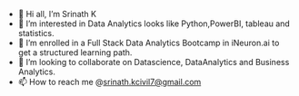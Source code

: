 - 👋 Hi all, I’m Srinath K
- 👀 I’m interested in Data Analytics looks like Python,PowerBI, tableau and statistics.
- 🌱 I’m enrolled in a Full Stack Data Analytics Bootcamp in iNeuron.ai to get a structured learning path.
- 💞️ I’m looking to collaborate on Datascience, DataAnalytics and Business Analytics.
- 📫 How to reach me @srinath.kcivil7@gmail.com

<!---
srinathkumar7/srinathkumar7 is a ✨ special ✨ repository because its `README.md` (this file) appears on your GitHub profile.
You can click the Preview link to take a look at your changes.
--->
